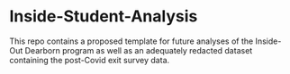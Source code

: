 # Inside-Student-Analysis
This repo contains a proposed template for future analyses of the Inside-Out Dearborn program as well as an adequately redacted dataset containing the post-Covid exit survey data.
